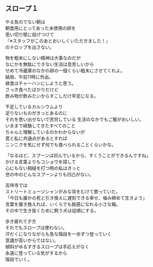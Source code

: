 ## スロープ１

やる気のでない朝は  
朝食用にとってあった未使用の卵を  
思い切り壁に投げつけて  
『※スタッフがこのあとおいしくいただきました！』  
のテロップを出さない。

物を粗末にしない精神は大事なのだが  
なにかを無駄にできない生活は息苦しいから  
せめて冷蔵庫のなかの卵の一個くらい粗末にさせてくれよ。  
結局、午前11時に外出。  
昼食はチャーハンにしようと思う。  
さっき食べたばかりだけど  
飲み物が飲みたいからすこしだけ早足になる。

不足しているカルシウムより  
足りないものがきっとあるのに  
それを思い出せないで苦労している
生活のなかでもご飯がおいしい。  
いままで経験してきたすべてのこと  
ちゃんと理解しているのかわからないが  
君と私に共通点があるとすれば  
ニンニクを気にせず何でも食べられることくらいかな。

「なるほど、スプーンは凹んでいるから、すくうことができるんですね」  
かける言葉よりもコショウを探して  
心にもない相槌を打つ時の私はきっと  
世の中のどんなスプーンよりも凹凸がない。

吉祥寺では  
ストリートミュージシャンがみな背をむけて歌っていた。  
「今日も誰かの死と引き換えに遅刻できる幸せ、噛み締めて生きよう」  
言葉を置き換えれば、いくらでも鈍感になれる小さな箱。  
その中で生き抜くために飼う犬は従順にする。

歩き疲れて夕方  
それでもスロープは使わない。  
汗だくになりながらも急な階段を一歩ずつ登っていく  
意識が高いからではない。  
傾斜がゆるすぎるスロープは手応えがなく  
永遠に登っている気がするから  
階段でいく。